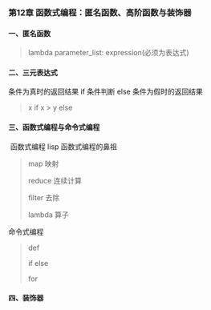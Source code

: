 ### 第12章 函数式编程：匿名函数、高阶函数与装饰器

#### 一、匿名函数

> lambda parameter_list: expression(必须为表达式)

#### 二、三元表达式

条件为真时的返回结果 if 条件判断 else 条件为假时的返回结果

> x if x > y else

#### 三、函数式编程与命令式编程

​	函数式编程 lisp 函数式编程的鼻祖

>  map 映射
>
> reduce 连续计算
>
>  filter 去除
>
>  lambda 算子

 命令式编程

>  def
>
>  if else 
>
> for

#### 四、装饰器



